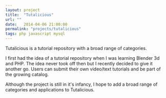 ```yaml
---
layout: project
title:  "Tutalicious"
url: ""
date:   2014-04-06 21:00:00
permalink: "projects/tutalicious"
tags: php javascript mysql
---
```


Tutalicious is a tutorial repository with a broad range of categories.

I first had the idea of a tutorial repository when I was learning Blender 3d and PHP. The idea never took off then but I recently decided to give it another go. Users can submit their own video/text tutorials and be part of the growing catalog.

Although the project is still in it's infancy, I hope to add a broad range of categories and applications to Tutalicious.